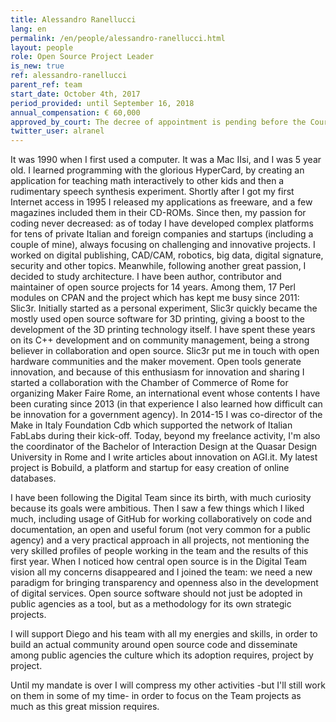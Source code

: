 ```yaml
---
title: Alessandro Ranellucci
lang: en
permalink: /en/people/alessandro-ranellucci.html
layout: people
role: Open Source Project Leader
is_new: true
ref: alessandro-ranellucci
parent_ref: team
start_date: October 4th, 2017
period_provided: until September 16, 2018
annual_compensation: € 60,000
approved_by_court: The decree of appointment is pending before the Court of Auditors.
twitter_user: alranel
---
```


It was 1990 when I first used a computer. It was a Mac IIsi, and I was 5 year old. I learned programming with the glorious HyperCard, by creating an application for teaching math interactively to other kids and then a rudimentary speech synthesis experiment. Shortly after I got my first Internet access in 1995 I released my applications as freeware, and a few magazines included them in their CD-ROMs. Since then, my passion for coding never decreased: as of today I have developed complex platforms for tens of private Italian and foreign companies and startups (including a couple of mine), always focusing on challenging and innovative projects. I worked on digital publishing, CAD/CAM, robotics, big data, digital signature, security and other topics. Meanwhile, following another great passion, I decided to study architecture.
I have been author, contributor and maintainer of open source projects for 14 years. Among them, 17 Perl modules on CPAN and the project which has kept me busy since 2011: Slic3r. Initially started as a personal experiment, Slic3r quickly became the mostly used open source software for 3D printing, giving a boost to the development of the 3D printing technology itself. I have spent these years on its C++ development and on community management, being a strong believer in collaboration and open source. Slic3r put me in touch with open hardware communities and the maker movement. Open tools generate innovation, and because of this enthusiasm for innovation and sharing I started a collaboration with the Chamber of Commerce of Rome for organizing Maker Faire Rome, an international event whose contents I have been curating since 2013 (in that experience I also learned how difficult can be innovation for a government agency). In 2014-15 I was co-director of the Make in Italy Foundation Cdb which supported the network of Italian FabLabs during their kick-off. Today, beyond my freelance activity, I'm also the coordinator of the Bachelor of Interaction Design at the Quasar Design University in Rome and I write articles about innovation on AGI.it. My latest project is Bobuild, a platform and startup for easy creation of online databases.

I have been following the Digital Team since its birth, with much curiosity because its goals were ambitious. Then I saw a few things which I liked much, including usage of GitHub for working collaboratively on code and documentation, an open and useful forum (not very common for a public agency) and a very practical approach in all projects, not mentioning the very skilled profiles of people working in the team and the results of this first year. When I noticed how central open source is in the Digital Team vision all my concerns disappeared and I joined the team: we need a new paradigm for bringing transparency and openness also in the development of digital services. Open source software should not just be adopted in public agencies as a tool, but as a methodology for its own strategic projects.

I will support Diego and his team with all my energies and skills, in order to build an actual community around open source code and disseminate among public agencies the culture which its adoption requires, project by project.

Until my mandate is over I will compress my other activities -but I'll still work on them in some of my time- in order to focus on the Team projects as much as this great mission requires.
